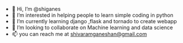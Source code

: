 - 👋 Hi, I’m @shiganes
- 👀 I’m interested in helping people to learn simple coding in python
- 🌱 I’m currently learning django ,flask and tornado to create webapp
- 💞️ I’m looking to collaborate on Machine learning and data science
- 📫 you can reach me at shivaramganeshan@gmail.com

<!---
shiganes/shiganes is a ✨ special ✨ repository because its `README.md` (this file) appears on your GitHub profile.
You can click the Preview link to take a look at your changes.
--->
